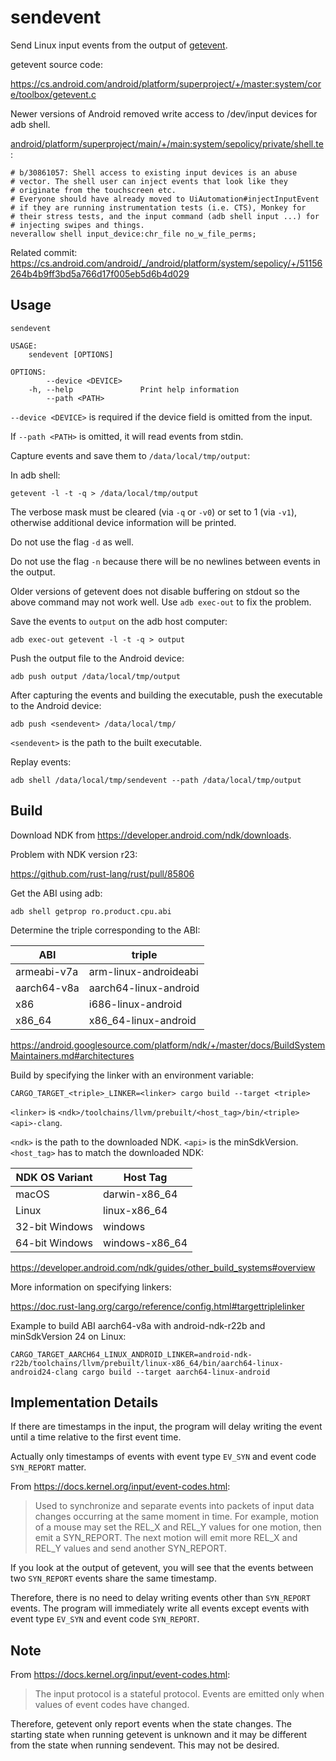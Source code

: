 # sendevent

Send Linux input events from the output of [getevent](https://source.android.com/devices/input/getevent).

getevent source code:

https://cs.android.com/android/platform/superproject/+/master:system/core/toolbox/getevent.c

Newer versions of Android removed write access to /dev/input devices for adb shell.

[android/platform/superproject/main/+/main:system/sepolicy/private/shell.te](https://cs.android.com/android/platform/superproject/main/+/main:system/sepolicy/private/shell.te;l=533-540;drc=61544252beab26655279ba80ec88e6b0d8fdda1c):

```
# b/30861057: Shell access to existing input devices is an abuse
# vector. The shell user can inject events that look like they
# originate from the touchscreen etc.
# Everyone should have already moved to UiAutomation#injectInputEvent
# if they are running instrumentation tests (i.e. CTS), Monkey for
# their stress tests, and the input command (adb shell input ...) for
# injecting swipes and things.
neverallow shell input_device:chr_file no_w_file_perms;
```

Related commit: https://cs.android.com/android/_/android/platform/system/sepolicy/+/51156264b4b9ff3bd5a766d17f005eb5d6b4d029

## Usage

```
sendevent

USAGE:
    sendevent [OPTIONS]

OPTIONS:
        --device <DEVICE>
    -h, --help               Print help information
        --path <PATH>
```

`--device <DEVICE>` is required if the device field is omitted from the input.

If `--path <PATH>` is omitted, it will read events from stdin.

Capture events and save them to `/data/local/tmp/output`:

In adb shell:

```
getevent -l -t -q > /data/local/tmp/output
```

The verbose mask must be cleared (via `-q` or `-v0`) or set to 1 (via `-v1`), otherwise additional device information will be printed.

Do not use the flag `-d` as well.

Do not use the flag `-n` because there will be no newlines between events in the output.

Older versions of getevent does not disable buffering on stdout so the above command may not work well. Use `adb exec-out` to fix the problem.

Save the events to `output` on the adb host computer:

```
adb exec-out getevent -l -t -q > output
```

Push the output file to the Android device:

```
adb push output /data/local/tmp/output
```

After capturing the events and building the executable, push the executable to the Android device:

```
adb push <sendevent> /data/local/tmp/
```

`<sendevent>` is the path to the built executable.

Replay events:

```
adb shell /data/local/tmp/sendevent --path /data/local/tmp/output
```

## Build

Download NDK from https://developer.android.com/ndk/downloads.

Problem with NDK version r23:

https://github.com/rust-lang/rust/pull/85806

Get the ABI using adb:

```
adb shell getprop ro.product.cpu.abi
```

Determine the triple corresponding to the ABI:

| ABI         | triple                |
| ----------- | --------------------- |
| armeabi-v7a | arm-linux-androideabi |
| aarch64-v8a | aarch64-linux-android |
| x86         | i686-linux-android    |
| x86_64      | x86_64-linux-android  |

https://android.googlesource.com/platform/ndk/+/master/docs/BuildSystemMaintainers.md#architectures

Build by specifying the linker with an environment variable:

```
CARGO_TARGET_<triple>_LINKER=<linker> cargo build --target <triple>
```

`<linker>` is `<ndk>/toolchains/llvm/prebuilt/<host_tag>/bin/<triple><api>-clang`.

`<ndk>` is the path to the downloaded NDK. `<api>` is the minSdkVersion. `<host_tag>` has to match the downloaded NDK:

| NDK OS Variant | Host Tag       |
| -------------- | -------------- |
| macOS          | darwin-x86_64  |
| Linux          | linux-x86_64   |
| 32-bit Windows | windows        |
| 64-bit Windows | windows-x86_64 |

https://developer.android.com/ndk/guides/other_build_systems#overview

More information on specifying linkers:

https://doc.rust-lang.org/cargo/reference/config.html#targettriplelinker

Example to build ABI aarch64-v8a with android-ndk-r22b and minSdkVersion 24 on Linux:

```
CARGO_TARGET_AARCH64_LINUX_ANDROID_LINKER=android-ndk-r22b/toolchains/llvm/prebuilt/linux-x86_64/bin/aarch64-linux-android24-clang cargo build --target aarch64-linux-android
```

## Implementation Details

If there are timestamps in the input, the program will delay writing the event until a time relative to the first event time.

Actually only timestamps of events with event type `EV_SYN` and event code `SYN_REPORT` matter.

From https://docs.kernel.org/input/event-codes.html:

> Used to synchronize and separate events into packets of input data changes occurring at the same moment in time. For example, motion of a mouse may set the REL_X and REL_Y values for one motion, then emit a SYN_REPORT. The next motion will emit more REL_X and REL_Y values and send another SYN_REPORT.

If you look at the output of getevent, you will see that the events between two `SYN_REPORT` events share the same timestamp.

Therefore, there is no need to delay writing events other than `SYN_REPORT` events. The program will immediately write all events except events with event type `EV_SYN` and event code `SYN_REPORT`.

## Note

From https://docs.kernel.org/input/event-codes.html:

> The input protocol is a stateful protocol. Events are emitted only when values of event codes have changed.

Therefore, getevent only report events when the state changes. The starting state when running getevent is unknown and it may be different from the state when running sendevent. This may not be desired.
